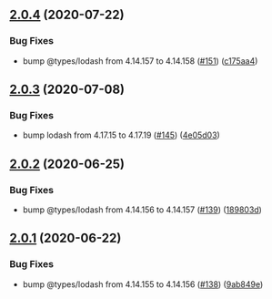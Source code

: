## [2.0.4](https://github.com/thenativeweb/get-routes/compare/2.0.3...2.0.4) (2020-07-22)


### Bug Fixes

* bump @types/lodash from 4.14.157 to 4.14.158 ([#151](https://github.com/thenativeweb/get-routes/issues/151)) ([c175aa4](https://github.com/thenativeweb/get-routes/commit/c175aa45f8dd4542db9e2a6c95178e222866dd28))

## [2.0.3](https://github.com/thenativeweb/get-routes/compare/2.0.2...2.0.3) (2020-07-08)


### Bug Fixes

* bump lodash from 4.17.15 to 4.17.19 ([#145](https://github.com/thenativeweb/get-routes/issues/145)) ([4e05d03](https://github.com/thenativeweb/get-routes/commit/4e05d0386ca35c43242f500dfd72be72c645ce58))

## [2.0.2](https://github.com/thenativeweb/get-routes/compare/2.0.1...2.0.2) (2020-06-25)


### Bug Fixes

* bump @types/lodash from 4.14.156 to 4.14.157 ([#139](https://github.com/thenativeweb/get-routes/issues/139)) ([189803d](https://github.com/thenativeweb/get-routes/commit/189803dcb191a3749e3ee59144e6ca3e66c84ac5))

## [2.0.1](https://github.com/thenativeweb/get-routes/compare/2.0.0...2.0.1) (2020-06-22)


### Bug Fixes

* bump @types/lodash from 4.14.155 to 4.14.156 ([#138](https://github.com/thenativeweb/get-routes/issues/138)) ([9ab849e](https://github.com/thenativeweb/get-routes/commit/9ab849e710d496e6d299f85047ecf3a7d3ee7bba))
